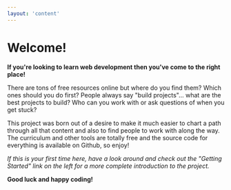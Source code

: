 ```yaml
---
layout: 'content'
---
```

# Welcome!

**If you're looking to learn web development then you've come to the right place!**

There are tons of free resources online but where do you find them?  Which ones should you do first?  People always say "build projects"... what are the best projects to build?  Who can you work with or ask questions of when you get stuck?

This project was born out of a desire to make it much easier to chart a path through all that content and also to find people to work with along the way.  The curriculum and other tools are totally free and the source code for everything is available on Github, so enjoy!

*If this is your first time here, have a look around and check out the "Getting Started" link on the left for a more complete introduction to the project.*

**Good luck and happy coding!**